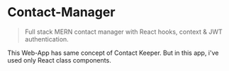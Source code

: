 # Contact-Manager

> Full stack MERN contact manager with React hooks, context & JWT authentication.


This Web-App has same concept of Contact Keeper. But in this app, i've used only React class components. 



